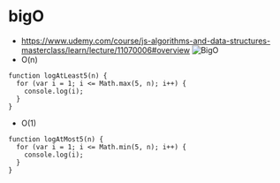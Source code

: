 # bigO
- https://www.udemy.com/course/js-algorithms-and-data-structures-masterclass/learn/lecture/11070006#overview
![BigO](https://github.com/uwspstar/Javascript/blob/master/BigO/bigo2.png)
- O(n)
```
function logAtLeast5(n) {
  for (var i = 1; i <= Math.max(5, n); i++) {
    console.log(i);
  }
}
```
- O(1)
```
function logAtMost5(n) {
  for (var i = 1; i <= Math.min(5, n); i++) {
    console.log(i);
  }
}
```
